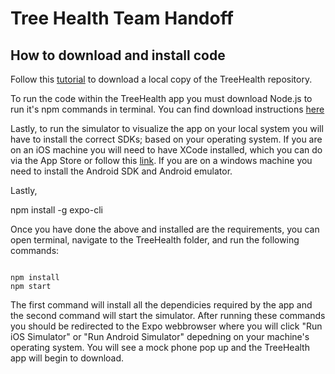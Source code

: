 # Tree Health Team Handoff

## How to download and install code

Follow this [tutorial](https://help.github.com/en/github/creating-cloning-and-archiving-repositories/cloning-a-repository) to download a local copy of the TreeHealth repository.

To run the code within the TreeHealth app you must download Node.js to run it's npm commands in terminal. You can find download instructions [here](https://www.npmjs.com/get-npm)

Lastly, to run the simulator to visualize the app on your local system you will have to install the correct SDKs; based on your operating system. If you are on an iOS machine you will need to have XCode installed, which you can do via the App Store or follow this [link](https://apps.apple.com/us/app/xcode/id497799835?mt=12). If you are on a windows machine you need to install the Android SDK and Android emulator.

Lastly,

npm install -g expo-cli

Once you have done the above and installed are the requirements, you can open terminal, navigate to the TreeHealth folder, and run the following commands:

```

npm install
npm start

```

The first command will install all the dependicies required by the app and the second command will start the simulator. After running these commands you should be redirected to the Expo webbrowser where you will click "Run iOS Simulator" or "Run Android Simulator" depedning on your machine's operating system. You will see a mock phone pop up and the TreeHealth app will begin to download.
